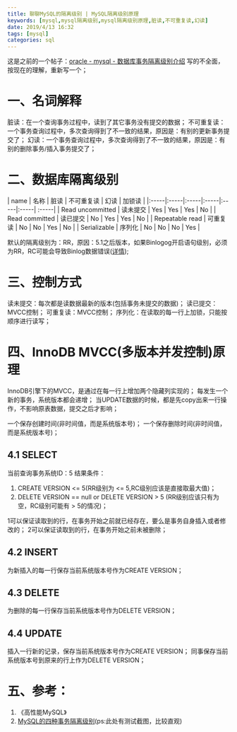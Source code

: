 ```yaml
---
title: 聊聊MySQL的隔离级别 | MySQL隔离级别原理
keywords: [mysql,mysql隔离级别,mysql隔离级别原理,脏读,不可重复读,幻读]
date: 2019/4/13 16:32
tags: [mysql]
categories: sql
---
```

这是之前的一个帖子：<a href="https://hisen.me/20171114-oracle%20-%20mysql%20-%20%E6%95%B0%E6%8D%AE%E5%BA%93%E4%BA%8B%E5%8A%A1%E9%9A%94%E7%A6%BB%E7%BA%A7%E5%88%AB%E4%BB%8B%E7%BB%8D/" target="_blank">oracle - mysql - 数据库事务隔离级别介绍</a>
写的不全面， 按现在的理解，重新写一个；

# 一、名词解释
脏读：在一个查询事务过程中，读到了其它事务没有提交的数据；
不可重复读：一个事务查询过程中，多次查询得到了不一致的结果，原因是：有别的更新事务提交了；
幻读：一个事务查询过程中，多次查询得到了不一致的结果，原因是：有别的删除事务/插入事务提交了；

# 二、数据库隔离级别
| name | 名称 | 脏读 | 不可重复读 | 幻读 | 加锁读 |
|:-----|:-----|:-----|:-----|:-----|:-----| :-----|
| Read uncommitted |  读未提交 | Yes | Yes | Yes | No |
| Read committed | 读已提交 | No | Yes | Yes  | No |
| Repeatable read | 可重复读 | No | No | Yes  | No |
| Serializable | 序列化 | No | No | No | Yes |

默认的隔离级别为：RR，原因：5.1之后版本，如果Binlogog开启语句级别，必须为RR，RC可能会导致Binlog数据错误([详情](https://blog.csdn.net/shudaqi2010/article/details/79958222));

# 三、控制方式
读未提交：每次都是读数据最新的版本(包括事务未提交的数据)；
读已提交：MVCC控制；
可重复读：MVCC控制；
序列化：在读取的每一行上加锁，只能按顺序进行读写；

# 四、InnoDB MVCC(多版本并发控制)原理
<!--more-->
InnoDB引擎下的MVCC，是通过在每一行上增加两个隐藏列实现的；
每发生一个新的事务，系统版本都会递增；
当UPDATE数据的时候，都是先copy出来一行操作，不影响原表数据，提交之后才影响；

一个保存创建时间(非时间值，而是系统版本号)；
一个保存删除时间(非时间值，而是系统版本号)；

## 4.1 SELECT
当前查询事务系统ID：5
结果条件：
1. CREATE VERSION <= 5(RR级别为 <= 5,RC级别应该是直接取最大值)；
2. DELETE VERSION == null or DELETE VERSION > 5 (RR级别应该只有为空，RC级别可能有 > 5的情况)；

1可以保证读取到的行，在事务开始之前就已经存在，要么是事务自身插入或者修改的；
2可以保证读取到的行，在事务开始之前未被删除；

## 4.2 INSERT
为新插入的每一行保存当前系统版本号作为CREATE VERSION；

## 4.3 DELETE
为删除的每一行保存当前系统版本号作为DELETE VERSION；

## 4.4 UPDATE
插入一行新的记录，保存当前系统版本号作为CREATE VERSION；
同事保存当前系统版本号到原来的行上作为DELETE VERSION；

# 五、参考：
1. 《高性能MySQL》
2. <a href="https://www.cnblogs.com/huanongying/p/7021555.html" target="_blank">MySQL的四种事务隔离级别</a>(ps:此处有测试截图，比较直观)
